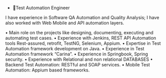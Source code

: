 - 👋Test Automation Engineer

I have experience in Software QA Automation and Quality Analysis; I have also worked with Web Mobile and API automation layers.

• Main role on the projects like designing, documenting, executing and automating test cases.
• Experience with Jenkins, REST API Automation tools Rest-assured, retrofit, TestNG, Selenium, Appium.
• Expertise in Test Automation framework development on Java.
• Experience in Test Automation framework “Carina”.
• Experience in Springbook, Spring security.
• Experience with Relational and non relational DATABASES 
• Backend Test Automation: RESTful and SOAP services.
• Mobile Test Automation: Appium based frameworks.

<!---
German147/German147 is a ✨ special ✨ repository because its `README.md` (this file) appears on your GitHub profile.
You can click the Preview link to take a look at your changes.
--->
